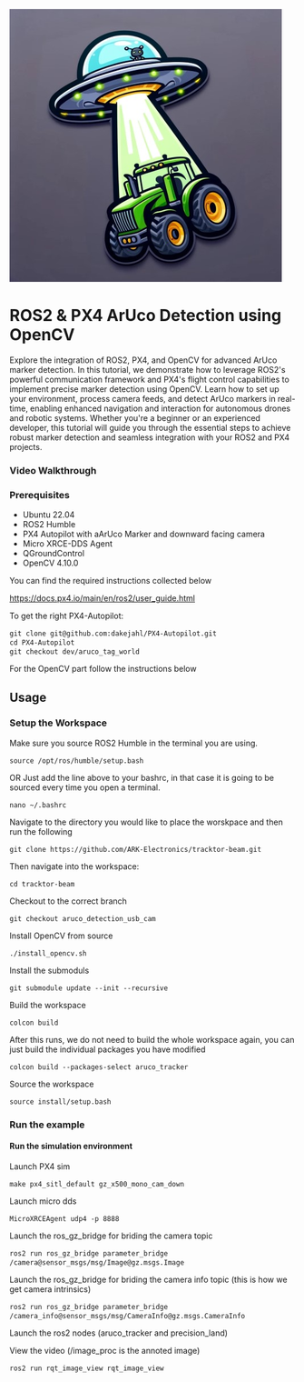 ![](logo.jpeg)

# ROS2 & PX4 ArUco Detection using OpenCV
Explore the integration of ROS2, PX4, and OpenCV for advanced ArUco marker detection. In this tutorial, we demonstrate how to leverage ROS2's powerful communication framework and PX4's flight control capabilities to implement precise marker detection using OpenCV. Learn how to set up your environment, process camera feeds, and detect ArUco markers in real-time, enabling enhanced navigation and interaction for autonomous drones and robotic systems. Whether you're a beginner or an experienced developer, this tutorial will guide you through the essential steps to achieve robust marker detection and seamless integration with your ROS2 and PX4 projects.


### Video Walkthrough

### Prerequisites
* Ubuntu 22.04
* ROS2 Humble
* PX4 Autopilot with aArUco Marker and downward facing camera
* Micro XRCE-DDS Agent
* QGroundControl
* OpenCV 4.10.0

You can find the required instructions collected below

https://docs.px4.io/main/en/ros2/user_guide.html

To get the right PX4-Autopilot:
```
git clone git@github.com:dakejahl/PX4-Autopilot.git
cd PX4-Autopilot
git checkout dev/aruco_tag_world 
```

For the OpenCV part follow the instructions below

## Usage

### Setup the Workspace
Make sure you source ROS2 Humble in the terminal you are using.
```
source /opt/ros/humble/setup.bash
```
OR
Just add the line above to your bashrc, in that case it is going to be sourced every time you open a terminal.
```
nano ~/.bashrc
```

Navigate to the directory you would like to place the worskpace and then run the following
```
git clone https://github.com/ARK-Electronics/tracktor-beam.git
```
Then navigate into the workspace:
```
cd tracktor-beam
```
Checkout to the correct branch
```
git checkout aruco_detection_usb_cam 
```
Install OpenCV from source
```
./install_opencv.sh 
```
Install the submoduls
```
git submodule update --init --recursive
```
Build the workspace
```
colcon build
```
After this runs, we do not need to build the whole workspace again, you can just build the individual packages you have modified

```
colcon build --packages-select aruco_tracker
```
Source the workspace
```
source install/setup.bash 
```
### Run the example

#### Run the simulation environment
Launch PX4 sim
```
make px4_sitl_default gz_x500_mono_cam_down
```
Launch micro dds
```
MicroXRCEAgent udp4 -p 8888
```

Launch the ros_gz_bridge for briding the camera topic
```
ros2 run ros_gz_bridge parameter_bridge /camera@sensor_msgs/msg/Image@gz.msgs.Image
```

Launch the ros_gz_bridge for briding the camera info topic (this is how we get camera intrinsics)
```
ros2 run ros_gz_bridge parameter_bridge /camera_info@sensor_msgs/msg/CameraInfo@gz.msgs.CameraInfo
```

Launch the ros2 nodes (aruco_tracker and precision_land)

View the video (/image_proc is the annoted image)
```
ros2 run rqt_image_view rqt_image_view
```
